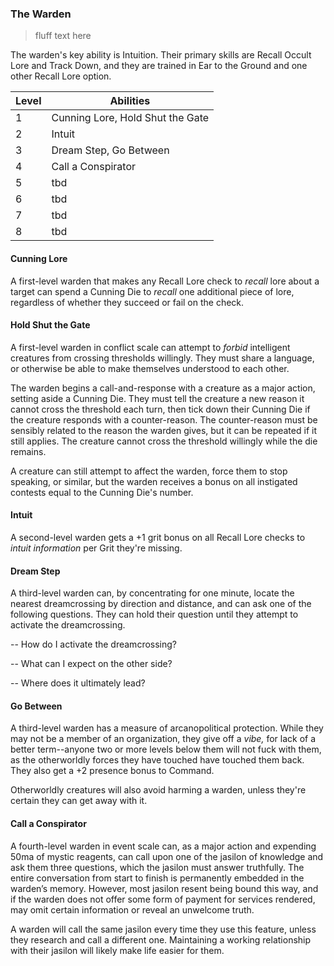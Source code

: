 ### The Warden

> fluff text here

The warden's key ability is Intuition. Their primary skills are Recall Occult Lore and Track Down, and they are trained in Ear to the Ground and one other Recall Lore option.

| Level | Abilities |
| ----- | --------- |
| 1 | Cunning Lore, Hold Shut the Gate |
| 2 | Intuit |
| 3 | Dream Step, Go Between |
| 4 | Call a Conspirator |
| 5 | tbd |
| 6 | tbd |
| 7 | tbd |
| 8 | tbd |

#### Cunning Lore
A first-level warden that makes any Recall Lore check to _recall_ lore about a target can spend a Cunning Die to _recall_ one additional piece of lore, regardless of whether they succeed or fail on the check.

#### Hold Shut the Gate
A first-level warden in conflict scale can attempt to _forbid_ intelligent creatures from crossing thresholds willingly. They must share a language, or otherwise be able to make themselves understood to each other.

The warden begins a call-and-response with a creature as a major action, setting aside a Cunning Die. They must tell the creature a new reason it cannot cross the threshold each turn, then tick down their Cunning Die if the creature responds with a counter-reason. The counter-reason must be sensibly related to the reason the warden gives, but it can be repeated if it still applies. The creature cannot cross the threshold willingly while the die remains. 

A creature can still attempt to affect the warden, force them to stop speaking, or similar, but the warden receives a bonus on all instigated contests equal to the Cunning Die's number.

#### Intuit
A second-level warden gets a +1 grit bonus on all Recall Lore checks to _intuit information_ per Grit they're missing.

#### Dream Step
A third-level warden can, by concentrating for one minute, locate the nearest dreamcrossing by direction and distance, and can ask one of the following questions. They can hold their question until they attempt to activate the dreamcrossing.

-- How do I activate the dreamcrossing?

-- What can I expect on the other side?

-- Where does it ultimately lead?

#### Go Between
A third-level warden has a measure of arcanopolitical protection. While they may not be a member of an organization, they give off a _vibe,_ for lack of a better term--anyone two or more levels below them will not fuck with them, as the otherworldly forces they have touched have touched them back. They also get a +2 presence bonus to Command. 

Otherworldly creatures will also avoid harming a warden, unless they're certain they can get away with it.

#### Call a Conspirator
A fourth-level warden in event scale can, as a major action and expending 50ma of mystic reagents, can call upon one of the jasilon of knowledge and ask them three questions, which the jasilon must answer truthfully. The entire conversation from start to finish is permanently embedded in the warden’s memory. However, most jasilon resent being bound this way, and if the warden does not offer some form of payment for services rendered, may omit certain information or reveal an unwelcome truth.

A warden will call the same jasilon every time they use this feature, unless they research and call a different one. Maintaining a working relationship with their jasilon will likely make life easier for them. 
